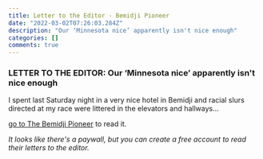 ```yaml
---
title: Letter to the Editor - Bemidji Pioneer
date: "2022-03-02T07:26:03.284Z"
description: "Our ‘Minnesota nice’ apparently isn't nice enough"
categories: []
comments: true
---
```


### LETTER TO THE EDITOR: Our ‘Minnesota nice’ apparently isn't nice enough

I spent last Saturday night in a very nice hotel in Bemidji and racial slurs directed at my race were littered in the elevators and hallways... 

[go to The Bemidji Pioneer](https://www.bemidjipioneer.com/opinion/letters/letter-to-the-editor-flexibility-over-commitment-1) to read it.

<em>It looks like there's a paywall, but you can create a free account to read their letters to the editor.</em>
